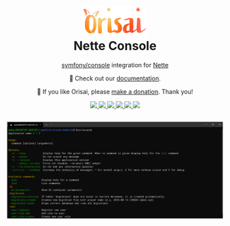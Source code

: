 <h1 align="center">
	<img src="https://github.com/orisai/.github/blob/main/images/repo_title.png?raw=true" alt="Orisai"/>
	<br/>
	Nette Console
</h1>

<p align="center">
    <a href="https://symfony.com/doc/current/components/console.html">symfony/console</a> integration for <a href="https://nette.org">Nette</a>
</p>

<p align="center">
	📄 Check out our <a href="docs/README.md">documentation</a>.
</p>

<p align="center">
	💸 If you like Orisai, please <a href="https://orisai.dev/sponsor">make a donation</a>. Thank you!
</p>

<p align="center">
	<a href="https://github.com/orisai/nette-console/actions?query=workflow%3ACI">
		<img src="https://github.com/orisai/nette-console/workflows/CI/badge.svg">
	</a>
	<a href="https://coveralls.io/r/orisai/nette-console">
		<img src="https://badgen.net/coveralls/c/github/orisai/nette-console/v1.x?cache=300">
	</a>
	<a href="https://dashboard.stryker-mutator.io/reports/github.com/orisai/nette-console/v1.x">
		<img src="https://badge.stryker-mutator.io/github.com/orisai/nette-console/v1.x">
	</a>
	<a href="https://packagist.org/packages/orisai/nette-console">
		<img src="https://badgen.net/packagist/dt/orisai/nette-console?cache=3600">
	</a>
	<a href="https://packagist.org/packages/orisai/nette-console">
		<img src="https://badgen.net/packagist/v/orisai/nette-console?cache=3600">
	</a>
	<a href="https://choosealicense.com/licenses/mpl-2.0/">
		<img src="https://badgen.net/badge/license/MPL-2.0/blue?cache=3600">
	</a>
<p>

##

![console screenshot](docs/list.png)
